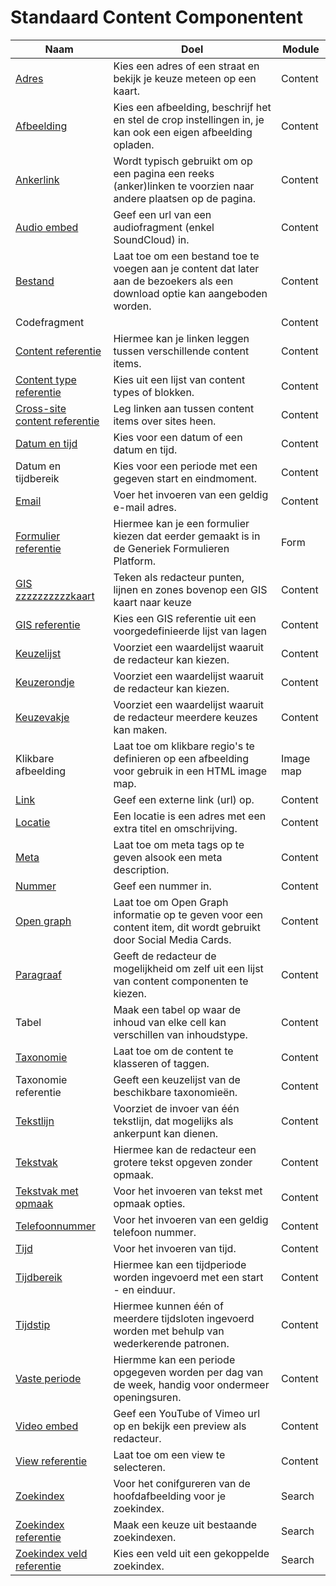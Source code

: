 # Standaard Content Componentent

| Naam                                                                                                          | Doel                                                                                                                          | Module    |
|---------------------------------------------------------------------------------------------------------------|-------------------------------------------------------------------------------------------------------------------------------|-----------|
| [Adres](/redactie/content/inrichten-cc-adres.md)                                                              | Kies een adres of een straat en bekijk je keuze meteen op een kaart.                                                          | Content   |
| [Afbeelding](/redactie/content/inrichten-cc-afbeelding.md)                                                    | Kies een afbeelding, beschrijf het en stel de crop instellingen in, je kan ook een eigen afbeelding opladen.                  | Content   |
| [Ankerlink](/redactie/content/inrichten-cc-ankerlink.md)                                                      | Wordt typisch gebruikt om op een pagina een reeks (anker)linken te voorzien naar andere plaatsen op de pagina.                | Content   |
| [Audio embed](/redactie/content/inrichten-cc-audio-embed.md)                                                  | Geef een url van een audiofragment (enkel SoundCloud) in.                                                                     | Content   |
| [Bestand](/redactie/content/inrichten-cc-bestand.md)                                                          | Laat toe om een bestand toe te voegen aan je content dat later aan de bezoekers als een download optie kan aangeboden worden. | Content   |
| Codefragment                                                                                                  |                                                                                                                               | Content   |
| [Content referentie](/redactie/content/inrichten-cc-content-ref.md)                                           | Hiermee kan je linken leggen tussen verschillende content items.                                                              | Content   |
| [Content type referentie](/redactie/content/inrichten-cc-content-type-ref.md)                                 | Kies uit een lijst van content types of blokken.                                                                              | Content   |
| [Cross-site content referentie](/redactie/content/inrichten-cc-cross-site-content-ref.md)                     | Leg linken aan tussen content items over sites heen.                                                                          | Content   |
| [Datum en tijd](/redactie/content/inrichten-cc-datum-en-tijd.md)                                              | Kies voor een datum of een datum en tijd.                                                                                     | Content   |
| Datum en tijdbereik                                                                                           | Kies voor een periode met een gegeven start en eindmoment.                                                                    | Content   |
| [Email](/redactie/content/inrichten-cc-email.md)                                                              | Voer het invoeren van een geldig e-mail adres.                                                                                | Content   |
| [Formulier referentie](/redactie/content/inrichten-cc-formulier-referentie.md)                                | Hiermee kan je een formulier kiezen dat eerder gemaakt is in de Generiek Formulieren Platform.                                | Form      |
| [GIS zzzzzzzzzzkaart](/redactie/content/inrichten-cc-gis-kaart.md)                                            | Teken  als redacteur punten, lijnen en zones bovenop een GIS kaart naar keuze                                                 | Content   |
| [GIS referentie](/redactie/content/inrichten-cc-gis-referentie.md)                                            | Kies een GIS referentie uit een voorgedefinieerde lijst van lagen                                                             | Content   |
| [Keuzelijst](redactie/content/inrichten-cc-keuzelijst.md)                                                     | Voorziet een waardelijst waaruit de redacteur kan kiezen.                                                                     | Content   |
| [Keuzerondje](redactie/content/inrichten-cc-keuzerondje.md)                                                   | Voorziet een waardelijst waaruit de redacteur kan kiezen.                                                                     | Content   |
| [Keuzevakje](redactie/content/inrichten-cc-keuzevakje.md)                                                     | Voorziet een waardelijst waaruit de redacteur meerdere keuzes kan maken.                                                      | Content   |
| Klikbare afbeelding                                                                                           | Laat toe om klikbare regio's te definieren op een afbeelding voor gebruik in een HTML image map.                              | Image map |
| [Link](redactie/content/inrichten-cc-link.md)                                                                 | Geef een externe link (url) op.                                                                                               | Content   |
| [Locatie](redactie/content/inrichten-cc-locatie.md)                                                           | Een locatie is een adres met een extra titel en omschrijving.                                                                 | Content   |
| [Meta](redactie/content/inrichten-cc-meta.md)                                                                 | Laat toe om meta tags op te geven alsook een meta description.                                                                | Content   |
| [Nummer](redactie/content/inrichten-cc-nummer.md)                                                             | Geef een nummer in.                                                                                                           | Content   |
| [Open graph](redactie/content/inrichten-cc-opengraph.md)                                                      | Laat toe om Open Graph informatie op te geven voor een content item, dit wordt gebruikt door Social Media Cards.              | Content   |
| [Paragraaf](redactie/content/inrichten-cc-paragraaf.md)                                                       | Geeft de redacteur de mogelijkheid om zelf uit een lijst van content componenten te kiezen.                                   | Content   |
| Tabel                                                                                                         | Maak een tabel op waar de inhoud van elke cell kan verschillen van inhoudstype.                                               | Content   |
| [Taxonomie](redactie/content/inrichten-cc-taxonomie.md)                                                       | Laat toe om de content te klasseren of taggen.                                                                                | Content   |
| Taxonomie referentie                                                                                          | Geeft een keuzelijst van de beschikbare taxonomieën.                                                                          | Content   |
| [Tekstlijn](redactie/content/inrichten-cc-tekstlijn.md)                                                       | Voorziet de invoer van één tekstlijn, dat mogelijks als ankerpunt kan dienen.                                                 | Content   |
| [Tekstvak](redactie/content/inrichten-cc-tekstvak.md)                                                         | Hiermee kan de redacteur een grotere tekst opgeven zonder opmaak.                                                             | Content   |
| [Tekstvak met opmaak](redactie/content/inrichten-cc-tekstvak-met-opmaak.md)                                   | Voor het invoeren van tekst met opmaak opties.                                                                                | Content   |
| [Telefoonnummer](redactie/content/inrichten-cc-telefoonnummer.md)                                             | Voor het invoeren van een geldig telefoon nummer.                                                                             | Content   |
| [Tijd](redactie/content/inrichten-cc-tijd.md)                                                                 | Voor het invoeren van tijd.                                                                                                   | Content   |
| [Tijdbereik](redactie/content/inrichten-cc-tijdbereik.md)                                                     | Hiermee kan een tijdperiode worden ingevoerd met een start - en einduur.                                                      | Content   |
| [Tijdstip](redactie/content/inrichten-cc-tijdstip.md)                                                         | Hiermee kunnen één of meerdere tijdsloten ingevoerd worden met behulp van wederkerende patronen.                              | Content   |
| [Vaste periode](redactie/content/inrichten-cc-vaste-periode.md)                                               | Hiermme kan een periode opgegeven worden per dag van de week, handig voor ondermeer openingsuren.                             | Content   |
| [Video embed](redactie/content/inrichten-cc-video-embed.md)                                                   | Geef een YouTube of Vimeo url op en bekijk een preview als redacteur.                                                         | Content   |
| [View referentie](redactie/content/inrichten-cc-view-referentie.md)                                           | Laat toe om een view te selecteren.                                                                                           | Content   |
| [Zoekindex](/redactie/content/inrichten-cc-zoekindex)                                 | Voor het conifgureren van de hoofdafbeelding voor je zoekindex.                                                               | Search    |
| [Zoekindex referentie](/redactie/content/inrichten-cc-zoekindex-referentie)           | Maak een keuze uit bestaande zoekindexen.                                                                                     | Search    |
| [Zoekindex veld referentie](/redactie/content/inrichten-cc-zoekindex-veld-referentie) | Kies een veld uit een gekoppelde zoekindex.                                                                                   | Search    |